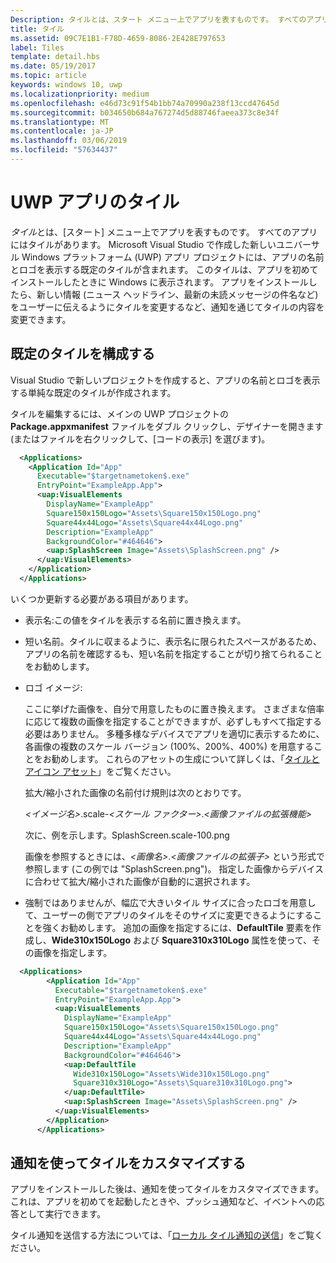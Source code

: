 ```yaml
---
Description: タイルとは、スタート メニュー上でアプリを表すものです。 すべてのアプリにはタイルがあります。 Microsoft Visual Studio で作成した新しいユニバーサル Windows プラットフォーム (UWP) アプリ プロジェクトには、アプリの名前とロゴを表示する既定のタイルが含まれます。
title: タイル
ms.assetid: 09C7E1B1-F78D-4659-8086-2E428E797653
label: Tiles
template: detail.hbs
ms.date: 05/19/2017
ms.topic: article
keywords: windows 10, uwp
ms.localizationpriority: medium
ms.openlocfilehash: e46d73c91f54b1bb74a70990a238f13ccd47645d
ms.sourcegitcommit: b034650b684a767274d5d88746faeea373c8e34f
ms.translationtype: MT
ms.contentlocale: ja-JP
ms.lasthandoff: 03/06/2019
ms.locfileid: "57634437"
---
```

# <a name="tiles-for-uwp-apps"></a>UWP アプリのタイル

 

*タイル*とは、[スタート] メニュー上でアプリを表すものです。 すべてのアプリにはタイルがあります。 Microsoft Visual Studio で作成した新しいユニバーサル Windows プラットフォーム (UWP) アプリ プロジェクトには、アプリの名前とロゴを表示する既定のタイルが含まれます。 このタイルは、アプリを初めてインストールしたときに Windows に表示されます。 アプリをインストールしたら、新しい情報 (ニュース ヘッドライン、最新の未読メッセージの件名など) をユーザーに伝えるようにタイルを変更するなど、通知を通じてタイルの内容を変更できます。

## <a name="configure-the-default-tile"></a>既定のタイルを構成する


Visual Studio で新しいプロジェクトを作成すると、アプリの名前とロゴを表示する単純な既定のタイルが作成されます。

タイルを編集するには、メインの UWP プロジェクトの **Package.appxmanifest** ファイルをダブル クリックし、デザイナーを開きます (またはファイルを右クリックして、[コードの表示] を選びます)。

```XML
  <Applications>
    <Application Id="App"
      Executable="$targetnametoken$.exe"
      EntryPoint="ExampleApp.App">
      <uap:VisualElements
        DisplayName="ExampleApp"
        Square150x150Logo="Assets\Square150x150Logo.png"
        Square44x44Logo="Assets\Square44x44Logo.png"
        Description="ExampleApp"
        BackgroundColor="#464646">
        <uap:SplashScreen Image="Assets\SplashScreen.png" />
      </uap:VisualElements>
    </Application>
  </Applications>
```

いくつか更新する必要がある項目があります。

-   表示名:この値をタイルを表示する名前に置き換えます。
-   短い名前。タイルに収まるように、表示名に限られたスペースがあるため、アプリの名前を確認するも、短い名前を指定することが切り捨てられることをお勧めします。
-   ロゴ イメージ:

    ここに挙げた画像を、自分で用意したものに置き換えます。 さまざまな倍率に応じて複数の画像を指定することができますが、必ずしもすべて指定する必要はありません。 多種多様なデバイスでアプリを適切に表示するために、各画像の複数のスケール バージョン (100%、200%、400%) を用意することをお勧めします。 これらのアセットの生成について詳しくは、「[タイルとアイコン アセット](app-assets.md)」をご覧ください。

    拡大/縮小された画像の名前付け規則は次のとおりです。
    
    *&lt;イメージ名&gt;*.scale-*&lt;スケール ファクター&gt;*.*&lt;画像ファイルの拡張機能&gt;* 

    次に、例を示します。SplashScreen.scale-100.png

    画像を参照するときには、*&lt;画像名&gt;*.*&lt;画像ファイルの拡張子&gt;* という形式で参照します (この例では "SplashScreen.png")。 指定した画像からデバイスに合わせて拡大/縮小された画像が自動的に選択されます。

-   強制ではありませんが、幅広で大きいタイル サイズに合ったロゴを用意して、ユーザーの側でアプリのタイルをそのサイズに変更できるようにすることを強くお勧めします。 追加の画像を指定するには、**DefaultTile** 要素を作成し、**Wide310x150Logo** および **Square310x310Logo** 属性を使って、その画像を指定します。
```    XML
  <Applications>
        <Application Id="App"
          Executable="$targetnametoken$.exe"
          EntryPoint="ExampleApp.App">
          <uap:VisualElements
            DisplayName="ExampleApp"
            Square150x150Logo="Assets\Square150x150Logo.png"
            Square44x44Logo="Assets\Square44x44Logo.png"
            Description="ExampleApp"
            BackgroundColor="#464646">
            <uap:DefaultTile
              Wide310x150Logo="Assets\Wide310x150Logo.png"
              Square310x310Logo="Assets\Square310x310Logo.png">
            </uap:DefaultTile>
            <uap:SplashScreen Image="Assets\SplashScreen.png" />
          </uap:VisualElements>
        </Application>
      </Applications>
```

## <a name="use-notifications-to-customize-your-tile"></a>通知を使ってタイルをカスタマイズする


アプリをインストールした後は、通知を使ってタイルをカスタマイズできます。 これは、アプリを初めてを起動したときや、プッシュ通知など、イベントへの応答として実行できます。

タイル通知を送信する方法については、「[ローカル タイル通知の送信](sending-a-local-tile-notification.md)」をご覧ください。
